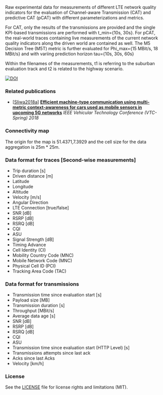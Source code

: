 Raw experimental data for measurements of different LTE network quality indicators for the evaluation of Channel-aware Transmission (CAT) and predictive CAT (pCAT) with different parameterizations and metrics.

For CAT, only the results of the transmissions are provided and the single KPI-based transmissions are performed with t_min={10s, 30s}. For pCAT, the real-world traces containing live measurements of the current network quality indicators along the driven world are contained as well. The M5 Decision Tree (M5T) metric is further evaluated for Phi_max={15 MBit/s, 18 MBit/s} and with variing prediction horizon tau={10s, 30s, 60s}

Within the filenames of the measurements, t1 is referring to the suburban evaluation track and t2 is related to the highway scenario.

[![DOI](https://zenodo.org/badge/126449508.svg)](https://zenodo.org/badge/latestdoi/126449508)


### Related publications

- [[Sliwa2018a](#Sliwa2018a)] [**Efficient machine-type communication using multi-metric context-awareness for cars used as mobile sensors in upcoming 5G networks**](https://arxiv.org/abs/1801.03290) *IEEE Vehicular Technology Conference (VTC-Spring) 2018*

### Connectivity map

The origin for the map is 51.4371,7.3929 and the cell size for the data aggregation is 25m * 25m.

### Data format for traces [Second-wise measurements]
* Trip duration [s]
* Driven distance [m]
* Latitude
* Longitude
* Altitude
* Velocity [m/s]
* Angular Direction
* LTE Connection [true/false]
* SNR [dB]
* RSRP [dB]
* RSRQ [dB]
* CQI
* ASU
* Signal Strength [dB]
* Timing Advance
* Cell Identity (CI)
* Mobility Country Code (MNC)
* Mobile Network Code (MNC)
* Physical Cell ID (PCI)
* Tracking Area Code (TAC)

### Data format for transmissions
* Transmission time since evaluation start [s]
* Payload size [MB]
* Transmission duration [s]
* Throughput [MBit/s]
* Average data age [s]
* SNR [dB]
* RSRP [dB]
* RSRQ [dB]
* CQI
* ASU
* Transmission time since evaluation start (HTTP Level) [s]
* Transmissions attempts since last ack
* Acks since last Acks
* Velocity [km/h]

### License

See the [LICENSE](LICENSE.md) file for license rights and limitations (MIT).
